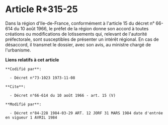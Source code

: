# Article R*315-25

Dans la région d'Ile-de-France, conformément à l'article 15 du décret n° 66-614 du 10 août 1966, le préfet de la région donne
son accord à toutes créations ou modifications de lotissements qui, relevant de l'autorité préfectorale, sont susceptibles de
présenter un intérêt régional. En cas de désaccord, il transmet le dossier, avec son avis, au ministre chargé de l'urbanisme.

**Liens relatifs à cet article**

	**Codifié par**:

	  - Décret n°73-1023 1973-11-08

	**Cite**:

	  - Décret n°66-614 du 10 août 1966 - art. 15 (V)

	**Modifié par**:

	  - Décret n°84-228 1984-03-29 ART. 12 JORF 31 MARS 1984 date d'entrée en vigueur 1 AVRIL 1984
